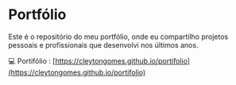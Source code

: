 # Portfólio
Este é o repositório do meu portfólio, onde eu compartilho projetos pessoais e profissionais que desenvolvi nos últimos anos.

💻 Portifólio : [https://cleytongomes.github.io/portifolio](https://cleytongomes.github.io/portifolio) <br><br>
